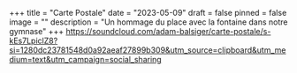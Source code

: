 +++
title = "Carte Postale"
date = "2023-05-09"
draft = false
pinned = false
image = ""
description = "Un hommage du place avec la fontaine dans notre gymnase"
+++
<https://soundcloud.com/adam-balsiger/carte-postale/s-kEs7LpiclZ8?si=1280dc23781548d0a92aeaf27899b309&utm_source=clipboard&utm_medium=text&utm_campaign=social_sharing>
